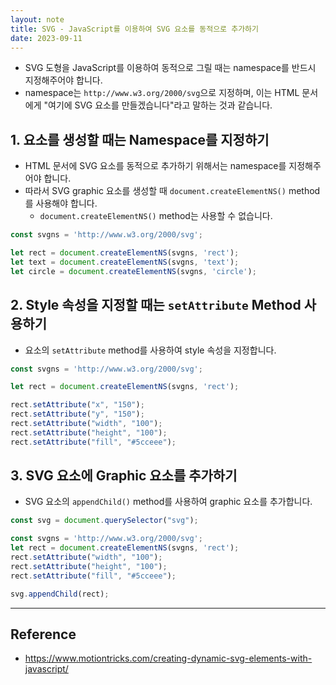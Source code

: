 ```yaml
---
layout: note
title: SVG - JavaScript를 이용하여 SVG 요소를 동적으로 추가하기
date: 2023-09-11
---
```





- SVG 도형을 JavaScript를 이용하여 동적으로 그릴 때는 namespace를 반드시 지정해주어야 합니다.
- namespace는 `http://www.w3.org/2000/svg`으로 지정하며, 이는 HTML 문서에게 "여기에 SVG 요소를 만들겠습니다"라고 말하는 것과 같습니다.




## 1. 요소를 생성할 때는 Namespace를 지정하기

- HTML 문서에 SVG 요소를 동적으로 추가하기 위해서는 namespace를 지정해주어야 합니다.
- 따라서 SVG graphic 요소를 생성할 때 `document.createElementNS()` method를 사용해야 합니다.
    - `document.createElementNS()` method는 사용할 수 없습니다.

```js
const svgns = 'http://www.w3.org/2000/svg';

let rect = document.createElementNS(svgns, 'rect');
let text = document.createElementNS(svgns, 'text');
let circle = document.createElementNS(svgns, 'circle');
```


## 2. Style 속성을 지정할 때는 `setAttribute` Method 사용하기

- 요소의 `setAttribute` method를 사용하여 style 속성을 지정합니다.

```js
const svgns = 'http://www.w3.org/2000/svg';

let rect = document.createElementNS(svgns, 'rect');

rect.setAttribute("x", "150");
rect.setAttribute("y", "150");
rect.setAttribute("width", "100");
rect.setAttribute("height", "100");
rect.setAttribute("fill", "#5cceee");
```


## 3. SVG 요소에 Graphic 요소를 추가하기

- SVG 요소의 `appendChild()` method를 사용하여 graphic 요소를 추가합니다.

```js
const svg = document.querySelector("svg");

const svgns = 'http://www.w3.org/2000/svg';
let rect = document.createElementNS(svgns, 'rect');
rect.setAttribute("width", "100");
rect.setAttribute("height", "100");
rect.setAttribute("fill", "#5cceee");

svg.appendChild(rect);
```




---




## Reference

- <https://www.motiontricks.com/creating-dynamic-svg-elements-with-javascript/>
